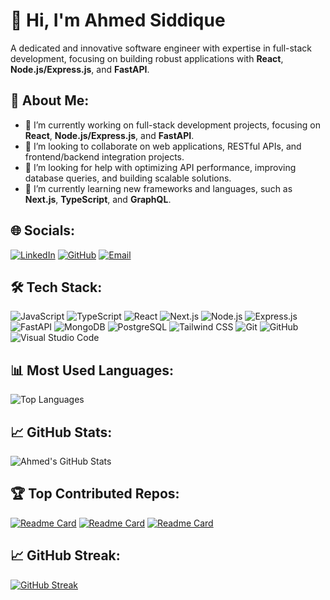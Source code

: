 # 👋 Hi, I'm Ahmed Siddique

A dedicated and innovative software engineer with expertise in full-stack development, focusing on building robust applications with **React**, **Node.js/Express.js**, and **FastAPI**.

## 🚀 About Me:
- 🔭 I’m currently working on full-stack development projects, focusing on **React**, **Node.js/Express.js**, and **FastAPI**.
- 👯 I’m looking to collaborate on web applications, RESTful APIs, and frontend/backend integration projects.
- 🤝 I’m looking for help with optimizing API performance, improving database queries, and building scalable solutions.
- 🌱 I’m currently learning new frameworks and languages, such as **Next.js**, **TypeScript**, and **GraphQL**.


## 🌐 Socials:

[![LinkedIn](https://img.shields.io/badge/LinkedIn-Ahmed%20Siddique-blue?logo=linkedin)](https://www.linkedin.com/in/ahmed-siddique5r5/)
[![GitHub](https://img.shields.io/github/followers/realAhmedCodes?label=Follow&style=social)](https://github.com/realAhmedCodes)
[![Email](https://img.shields.io/badge/Email-ahmedsiddique5r5%40gmail.com-red?logo=gmail)](mailto:ahmedsiddique5r5@gmail.com)

## 🛠️ Tech Stack:
![JavaScript](https://img.shields.io/badge/JavaScript-F7DF1E?style=flat&logo=javascript&logoColor=black)
![TypeScript](https://img.shields.io/badge/TypeScript-007ACC?style=flat&logo=typescript&logoColor=white)
![React](https://img.shields.io/badge/React-20232A?style=flat&logo=react&logoColor=61DAFB)
![Next.js](https://img.shields.io/badge/Next.js-000000?style=flat&logo=nextdotjs&logoColor=white)
![Node.js](https://img.shields.io/badge/Node.js-339933?style=flat&logo=nodedotjs&logoColor=white)
![Express.js](https://img.shields.io/badge/Express.js-000000?style=flat&logo=express&logoColor=white)
![FastAPI](https://img.shields.io/badge/FastAPI-009688?style=flat&logo=fastapi&logoColor=white)
![MongoDB](https://img.shields.io/badge/MongoDB-4EA94B?style=flat&logo=mongodb&logoColor=white)
![PostgreSQL](https://img.shields.io/badge/PostgreSQL-4169E1?style=flat&logo=postgresql&logoColor=white)
![Tailwind CSS](https://img.shields.io/badge/Tailwind_CSS-38B2AC?style=flat&logo=tailwind-css&logoColor=white)
![Git](https://img.shields.io/badge/Git-F05032?style=flat&logo=git&logoColor=white)
![GitHub](https://img.shields.io/badge/GitHub-181717?style=flat&logo=github&logoColor=white)
![Visual Studio Code](https://img.shields.io/badge/VS%20Code-0078d7.svg?&style=flat&logo=visual-studio-code&logoColor=white)

## 📊 Most Used Languages:
![Top Languages](https://github-readme-stats.vercel.app/api/top-langs/?username=realAhmedCodes&layout=compact&theme=dark)

## 📈 GitHub Stats:
![Ahmed's GitHub Stats](https://github-readme-stats.vercel.app/api?username=realAhmedCodes&show_icons=true&theme=dark&count_private=true)

## 🏆 Top Contributed Repos:
[![Readme Card](https://github-readme-stats.vercel.app/api/pin/?username=realAhmedCodes&repo=NextJs-3DFIY&theme=dark)](https://github.com/realAhmedCodes/NextJs-3DFIY)
[![Readme Card](https://github-readme-stats.vercel.app/api/pin/?username=realAhmedCodes&repo=LawyersUp&theme=dark)](https://github.com/realAhmedCodes/LawyersUp)
[![Readme Card](https://github-readme-stats.vercel.app/api/pin/?username=realAhmedCodes&repo=Job-Seed&theme=dark)](https://github.com/realAhmedCodes/Job-Seed)

## 📈 GitHub Streak:
[![GitHub Streak](https://github-readme-streak-stats.herokuapp.com/?user=realAhmedCodes&theme=dark)](https://git.io/streak-stats)

<!--
realAhmedCodes/realAhmedCodes is a ✨ special ✨ repository because its `README.md` appears on your GitHub profile.
You can click the Preview link to take a look at your changes.
-->
